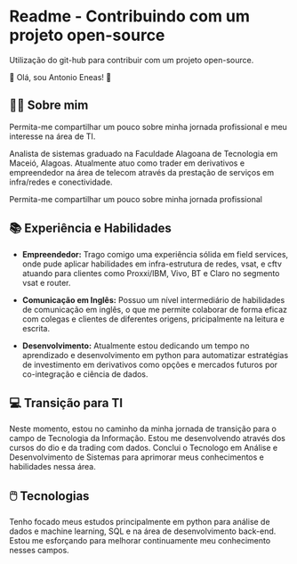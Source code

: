 
# Readme - Contribuindo com um projeto open-source 

Utilização do git-hub para contribuir com um projeto open-source.

👋 Olá, sou Antonio Eneas! 👋


##  👩‍💻 Sobre mim
Permita-me compartilhar um pouco sobre minha jornada profissional e meu interesse na área de TI.

Analista de sistemas graduado na Faculdade Alagoana de Tecnologia em Maceió, Alagoas. Atualmente atuo como trader em derivativos e empreendedor na área de telecom através da prestação de serviços em infra/redes e conectividade.

Permita-me compartilhar um pouco sobre minha jornada profissional

## 📚 Experiência e Habilidades

- **Empreendedor:** Trago comigo uma experiência sólida em field services, onde pude aplicar habilidades em infra-estrutura de redes, vsat, e cftv atuando para clientes como Proxxi/IBM, Vivo, BT e Claro no segmento vsat e router. 

- **Comunicação em Inglês:** Possuo um nível intermediário de habilidades de comunicação em inglês, o que me permite colaborar de forma eficaz com colegas e clientes de diferentes origens, pricipalmente na leitura e escrita.

- **Desenvolvimento:** Atualmente estou dedicando um tempo no aprendizado e desenvolvimento em python para automatizar estratégias de investimento em derivativos como opções e mercados futuros por co-integração e ciência de dados.

## 💻 Transição para TI

Neste momento, estou no caminho da minha jornada de transição para o campo de Tecnologia da Informação. Estou me desenvolvendo através dos cursos do dio e da trading com dados. Conclui o Tecnologo em Análise e Desenvolvimento de Sistemas para aprimorar meus conhecimentos e habilidades nessa área.

## 🖱️ Tecnologias

Tenho focado meus estudos principalmente em python para análise de dados e machine learning, SQL e na área de desenvolvimento back-end. Estou me esforçando para melhorar continuamente meu conhecimento nesses campos.




